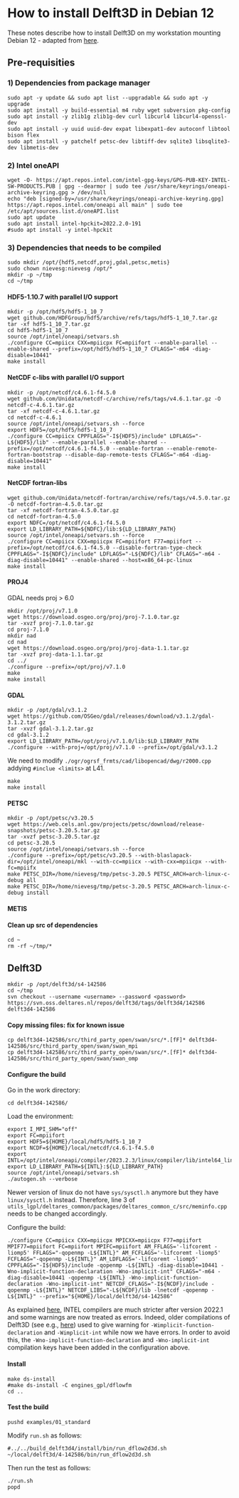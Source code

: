 # How to install Delft3D in Debian 12
These notes describe how to install Delft3D on my workstation mounting Debian 12 - adapted from [here](https://gist.github.com/H0R5E/c4af6db788b227de702a12e01b64cf46).
## Pre-requisities
### 1) Dependencies from package manager
```
sudo apt -y update && sudo apt list --upgradable && sudo apt -y upgrade
sudo apt install -y build-essential m4 ruby wget subversion pkg-config
sudo apt install -y zlib1g zlib1g-dev curl libcurl4 libcurl4-openssl-dev
sudo apt install -y uuid uuid-dev expat libexpat1-dev autoconf libtool bison flex
sudo apt install -y patchelf petsc-dev libtiff-dev sqlite3 libsqlite3-dev libmetis-dev
```
### 2) Intel oneAPI
```
wget -O- https://apt.repos.intel.com/intel-gpg-keys/GPG-PUB-KEY-INTEL-SW-PRODUCTS.PUB | gpg --dearmor | sudo tee /usr/share/keyrings/oneapi-archive-keyring.gpg > /dev/null
echo "deb [signed-by=/usr/share/keyrings/oneapi-archive-keyring.gpg] https://apt.repos.intel.com/oneapi all main" | sudo tee /etc/apt/sources.list.d/oneAPI.list
sudo apt update
sudo apt install intel-hpckit=2022.2.0-191
#sudo apt install -y intel-hpckit
```
### 3) Dependencies that needs to be compiled
```
sudo mkdir /opt/{hdf5,netcdf,proj,gdal,petsc,metis}
sudo chown nievesg:nievesg /opt/*
mkdir -p ~/tmp
cd ~/tmp
```
#### HDF5-1.10.7 with parallel I/O support
```
mkdir -p /opt/hdf5/hdf5-1_10_7
wget github.com/HDFGroup/hdf5/archive/refs/tags/hdf5-1_10_7.tar.gz
tar -xf hdf5-1_10_7.tar.gz
cd hdf5-hdf5-1_10_7
source /opt/intel/oneapi/setvars.sh
./configure CC=mpiicx CXX=mpiicpx FC=mpiifort --enable-parallel --enable-shared --prefix=/opt/hdf5/hdf5-1_10_7 CFLAGS="-m64 -diag-disable=10441"
make install
```
#### NetCDF c-libs with parallel I/O support
```
mkdir -p /opt/netcdf/c4.6.1-f4.5.0
wget github.com/Unidata/netcdf-c/archive/refs/tags/v4.6.1.tar.gz -O netcdf-c-4.6.1.tar.gz
tar -xf netcdf-c-4.6.1.tar.gz
cd netcdf-c-4.6.1
source /opt/intel/oneapi/setvars.sh --force
export HDF5=/opt/hdf5/hdf5-1_10_7
./configure CC=mpiicx CPPFLAGS="-I${HDF5}/include" LDFLAGS="-L${HDF5}/lib" --enable-parallel --enable-shared --prefix=/opt/netcdf/c4.6.1-f4.5.0 --enable-fortran --enable-remote-fortran-bootstrap --disable-dap-remote-tests CFLAGS="-m64 -diag-disable=10441"
make install
```
#### NetCDF fortran-libs
```
wget github.com/Unidata/netcdf-fortran/archive/refs/tags/v4.5.0.tar.gz -O netcdf-fortran-4.5.0.tar.gz
tar -xf netcdf-fortran-4.5.0.tar.gz
cd netcdf-fortran-4.5.0
export NDFC=/opt/netcdf/c4.6.1-f4.5.0
export LD_LIBRARY_PATH=${NDFC}/lib:${LD_LIBRARY_PATH}
source /opt/intel/oneapi/setvars.sh --force
./configure CC=mpiicx CXX=mpiicpx FC=mpiifort F77=mpiifort --prefix=/opt/netcdf/c4.6.1-f4.5.0 --disable-fortran-type-check CPPFLAGS="-I${NDFC}/include" LDFLAGS="-L${NDFC}/lib" CFLAGS="-m64 -diag-disable=10441" --enable-shared --host=x86_64-pc-linux
make install
```
#### PROJ4
GDAL needs proj > 6.0
```
mkdir /opt/proj/v7.1.0
wget https://download.osgeo.org/proj/proj-7.1.0.tar.gz
tar -xvzf proj-7.1.0.tar.gz
cd proj-7.1.0
mkdir nad
cd nad
wget https://download.osgeo.org/proj/proj-data-1.1.tar.gz
tar -xvzf proj-data-1.1.tar.gz
cd ../
./configure --prefix=/opt/proj/v7.1.0
make
make install
```
#### GDAL
```
mkdir -p /opt/gdal/v3.1.2
wget https://github.com/OSGeo/gdal/releases/download/v3.1.2/gdal-3.1.2.tar.gz
tar -xvzf gdal-3.1.2.tar.gz
cd gdal-3.1.2
export LD_LIBRARY_PATH=/opt/proj/v7.1.0/lib:$LD_LIBRARY_PATH
./configure --with-proj=/opt/proj/v7.1.0 --prefix=/opt/gdal/v3.1.2
```
We need to modify `./ogr/ogrsf_frmts/cad/libopencad/dwg/r2000.cpp` addying `#inclue <limits>` at L41.
```
make
make install
```
#### PETSC
```
mkdir -p /opt/petsc/v3.20.5
wget https://web.cels.anl.gov/projects/petsc/download/release-snapshots/petsc-3.20.5.tar.gz
tar -xvzf petsc-3.20.5.tar.gz
cd petsc-3.20.5
source /opt/intel/oneapi/setvars.sh --force
./configure --prefix=/opt/petsc/v3.20.5 --with-blaslapack-dir=/opt/intel/oneapi/mkl --with-cc=mpiicx --with-cxx=mpiicpx --with-fc=mpiifx
make PETSC_DIR=/home/nievesg/tmp/petsc-3.20.5 PETSC_ARCH=arch-linux-c-debug all
make PETSC_DIR=/home/nievesg/tmp/petsc-3.20.5 PETSC_ARCH=arch-linux-c-debug install
```
#### METIS

#### Clean up src of dependencies
```
cd ~
rm -rf ~/tmp/*
```
## Delft3D
```
mkdir -p /opt/delft3d/s4-142586
cd ~/tmp
svn checkout --username <username> --password <password> https://svn.oss.deltares.nl/repos/delft3d/tags/delft3d4/142586 delft3d4-142586
```
#### Copy missing files: fix for known issue
```
cp delft3d4-142586/src/third_party_open/swan/src/*.[fF]* delft3d4-142586/src/third_party_open/swan/swan_mpi
cp delft3d4-142586/src/third_party_open/swan/src/*.[fF]* delft3d4-142586/src/third_party_open/swan/swan_omp
```
#### Configure the build
Go in the work directory:
```
cd delft3d4-142586/
```
Load the environment:
```
export I_MPI_SHM="off"
export FC=mpiifort
export HDF5=${HOME}/local/hdf5/hdf5-1_10_7
export NCDF=${HOME}/local/netcdf/c4.6.1-f4.5.0
export INTL=/opt/intel/oneapi/compiler/2023.2.3/linux/compiler/lib/intel64_lin
export LD_LIBRARY_PATH=${INTL}:${LD_LIBRARY_PATH}
source /opt/intel/oneapi/setvars.sh
./autogen.sh --verbose
```
Newer version of linux do not have `sys/sysctl.h` anymore but they have `linux/sysctl.h` instead. Therefore, line 3 of `utils_lgpl/deltares_common/packages/deltares_common_c/src/meminfo.cpp` needs to be changed accordingly.


Configure the build:
```
./configure CC=mpiicx CXX=mpiicpx MPICXX=mpiicpx F77=mpiifort MPIF77=mpiifort FC=mpiifort MPIFC=mpiifort AM_FFLAGS='-lifcoremt -liomp5' FFLAGS="-qopenmp -L${INTL}" AM_FCFLAGS='-lifcoremt -liomp5' FCFLAGS="-qopenmp -L${INTL}" AM_LDFLAGS='-lifcoremt -liomp5' CPPFLAGS="-I${HDF5}/include -qopenmp -L${INTL} -diag-disable=10441 -Wno-implicit-function-declaration -Wno-implicit-int" CFLAGS="-m64 -diag-disable=10441 -qopenmp -L${INTL} -Wno-implicit-function-declaration -Wno-implicit-int" NETCDF_CFLAGS="-I${NCDF}/include -qopenmp -L${INTL}" NETCDF_LIBS="-L${NCDF}/lib -lnetcdf -qopenmp -L${INTL}" --prefix="${HOME}/local/delft3d/s4-142586"
```
As explained [here](https://community.intel.com/t5/Intel-C-Compiler/Build-failure-with-with-newer-2022-2-compiler-in-pipeline/m-p/1419482), INTEL compilers are much stricter after version 2022.1 and some warnings are now treated as errors. Indeed, older compilations of Delft3D (see e.g., [here](https://oss.deltares.nl/documents/portlet_file_entry/183920/log_v67888_compilation.txt/d71cf5ba-8515-6604-165c-983f79e29fad?download=true)) used to give warning for `-Wimplicit-function-declaration` and `-Wimplicit-int` while now we have errors. In order to avoid this, the `-Wno-implicit-function-declaration` and `-Wno-implicit-int` compilation keys have been added in the configuration above. 

#### Install
```
make ds-install
#make ds-install -C engines_gpl/dflowfm
cd ..
```
#### Test the build
```
pushd examples/01_standard
```
Modify `run.sh` as follows:
```
#../../build_delft3d4/install/bin/run_dflow2d3d.sh
~/local/delft3d/4-142586/bin/run_dflow2d3d.sh
```
Then run the test as follows:
```
./run.sh
popd
```

